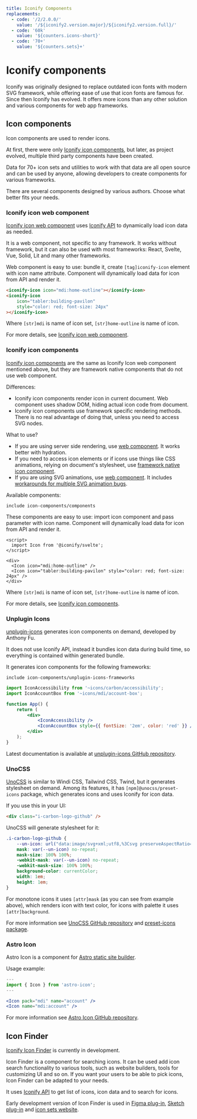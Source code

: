 ```yaml
title: Iconify Components
replacements:
  - code: '/2/2.0.0/'
    value: '/${iconify2.version.major}/${iconify2.version.full}/'
  - code: '60k'
    value: '${counters.icons-short}'
  - code: '70+'
    value: '${counters.sets}+'
```

# Iconify components

Iconify was originally designed to replace outdated icon fonts with modern SVG framework, while offering ease of use that icon fonts are famous for. Since then Iconify has evolved. It offers more icons than any other solution and various components for web app frameworks.

## Icon components

Icon components are used to render icons.

At first, there were only [Iconify icon components](../icon-components/index.md), but later, as project evolved, multiple third party components have been created.

Data for 70+ icon sets and utilities to work with that data are all open source and can be used by anyone, allowing developers to create components for various frameworks.

There are several components designed by various authors. Choose what better fits your needs.

### Iconify icon web component

[Iconify icon web component](../iconify-icon/index.md) uses [Iconify API](../api/index.md) to dynamically load icon data as needed.

It is a web component, not specific to any framework. It works without framework, but it can also be used with most frameworks: React, Svelte, Vue, Solid, Lit and many other frameworks.

Web component is easy to use: bundle it, create `[tag]iconify-icon` element with icon name attribute. Component will dynamically load data for icon from API and render it.

```html
<iconify-icon icon="mdi:home-outline"></iconify-icon>
<iconify-icon
	icon="tabler:building-pavilon"
	style="color: red; font-size: 24px"
></iconify-icon>
```

Where `[str]mdi` is name of icon set, `[str]home-outline` is name of icon.

For more details, see [Iconify icon web component](../iconify-icon/index.md).

### Iconify icon components

[Iconify icon components](../icon-components/index.md) are the same as Iconify Icon web component mentioned above, but they are framework native components that do not use web component.

Differences:

- Iconify icon components render icon in current document. Web component uses shadow DOM, hiding actual icon code from document.
- Iconify icon components use framework specific rendering methods. There is no real advantage of doing that, unless you need to access SVG nodes.

What to use?

- If you are using server side rendering, use [web component](../iconify-icon/index.md#ssr). It works better with hydration.
- If you need to access icon elements or if icons use things like CSS animations, relying on document's stylesheet, use [framework native icon component](../icon-components/index.md).
- If you are using SVG animations, use [web component](../iconify-icon/index.md). It includes [workarounds for multiple SVG animation bugs](../iconify-icon/modes.md).

Available components:

`include icon-components/components`

These components are easy to use: import icon component and pass parameter with icon name. Component will dynamically load data for icon from API and render it.

```svelte
<script>
  import Icon from '@iconify/svelte';
</script>

<div>
  <Icon icon="mdi:home-outline" />
  <Icon icon="tabler:building-pavilon" style="color: red; font-size: 24px" />
</div>
```

Where `[str]mdi` is name of icon set, `[str]home-outline` is name of icon.

For more details, see [Iconify icon components](../icon-components/index.md).

### Unplugin Icons

[unplugin-icons](../icon-components/unplugin-icons.md) generates icon components on demand, developed by Anthony Fu.

It does not use Iconify API, instead it bundles icon data during build time, so everything is contained within generated bundle.

It generates icon components for the following frameworks:

`include icon-components/unplugin-icons-frameworks`

```jsx
import IconAccessibility from '~icons/carbon/accessibility';
import IconAccountBox from '~icons/mdi/account-box';

function App() {
	return (
		<div>
			<IconAccessibility />
			<IconAccountBox style={{ fontSize: '2em', color: 'red' }} />
		</div>
	);
}
```

Latest documentation is available at [unplugin-icons GitHub repository](https://github.com/antfu/unplugin-icons).

### UnoCSS

[UnoCSS](../icon-components/unocss.md) is similar to Windi CSS, Tailwind CSS, Twind, but it generates stylesheet on demand. Among its features, it has `[npm]@unocss/preset-icons` package, which generates icons and uses Iconify for icon data.

If you use this in your UI:

```html
<div class="i-carbon-logo-github" />
```

UnoCSS will generate stylesheet for it:

```css
.i-carbon-logo-github {
	--un-icon: url("data:image/svg+xml;utf8,%3Csvg preserveAspectRatio='xMidYMid meet' viewBox='0 0 32 32' width='1em' height='1em' xmlns='http://www.w3.org/2000/svg' %3E%3Cpath fill='currentColor' fill-rule='evenodd' d='M16 2a14 14 0 0 0-4.43 27.28c.7.13 1-.3 1-.67v-2.38c-3.89.84-4.71-1.88-4.71-1.88a3.71 3.71 0 0 0-1.62-2.05c-1.27-.86.1-.85.1-.85a2.94 2.94 0 0 1 2.14 1.45a3 3 0 0 0 4.08 1.16a2.93 2.93 0 0 1 .88-1.87c-3.1-.36-6.37-1.56-6.37-6.92a5.4 5.4 0 0 1 1.44-3.76a5 5 0 0 1 .14-3.7s1.17-.38 3.85 1.43a13.3 13.3 0 0 1 7 0c2.67-1.81 3.84-1.43 3.84-1.43a5 5 0 0 1 .14 3.7a5.4 5.4 0 0 1 1.44 3.76c0 5.38-3.27 6.56-6.39 6.91a3.33 3.33 0 0 1 .95 2.59v3.84c0 .46.25.81 1 .67A14 14 0 0 0 16 2Z'/%3E%3C/svg%3E");
	mask: var(--un-icon) no-repeat;
	mask-size: 100% 100%;
	-webkit-mask: var(--un-icon) no-repeat;
	-webkit-mask-size: 100% 100%;
	background-color: currentColor;
	width: 1em;
	height: 1em;
}
```

For monotone icons it uses `[attr]mask` (as you can see from example above), which renders icon with text color, for icons with palette it uses `[attr]background`.

For more information see [UnoCSS GitHub repository](https://github.com/unocss/unocss) and [preset-icons package](https://github.com/unocss/unocss/tree/main/packages/preset-icons/).

### Astro Icon

Astro Icon is a component for [Astro static site builder](https://github.com/withastro/astro).

Usage example:

```jsx
---
import { Icon } from 'astro-icon';
---

<Icon pack="mdi" name="account" />
<Icon name="mdi:account" />
```

For more information see [Astro Icon GitHub repository](https://github.com/natemoo-re/astro-icon).

## Icon Finder

[Iconify Icon Finder](../icon-finder/index.md) is currently in development.

Icon Finder is a component for searching icons. It can be used add icon search functionality to various tools, such as website builders, tools for customizing UI and so on. If you want your users to be able to pick icons, Icon Finder can be adapted to your needs.

It uses [Iconify API](../api/index.md) to get list of icons, icon data and to search for icons.

Early development version of Icon Finder is used in [Figma plug-in](../design/figma/index.md), [Sketch plug-in](../design/sketch/index.md) and [icon sets website](https://icon-sets.iconify.design/).
